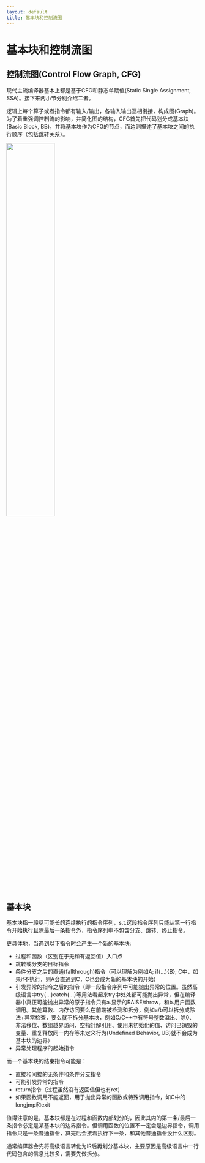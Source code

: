 ```yaml
---
layout: default
title: 基本块和控制流图
---
```


# 基本块和控制流图

## 控制流图(Control Flow Graph, CFG)
现代主流编译器基本上都是基于CFG和静态单赋值(Static Single Assignment, SSA)。接下来两小节分别介绍二者。

逻辑上每个算子或者指令都有输入/输出，各输入输出互相衔接，构成图(Graph)。为了着重强调控制流的影响，并简化图的结构，CFG首先把代码划分成基本块(Basic Block, BB)，并将基本块作为CFG的节点，而边则描述了基本块之间的执行顺序（包括跳转关系）。

<img src="_images/graph_IR.png" width=50% />

## 基本块

基本块指一段尽可能长的连续执行的指令序列，s.t.这段指令序列只能从第一行指令开始执行且除最后一条指令外，指令序列中不包含分支、跳转、终止指令。

更具体地，当遇到以下指令时会产生一个新的基本块:

- 过程和函数（区别在于无和有返回值）入口点
- 跳转或分支的目标指令
- 条件分支之后的直通(fallthrough)指令（可以理解为例如A; if(...){B}; C中，如果if不执行，则A会直通到C，C也会成为新的基本块的开始）
- 引发异常的指令之后的指令（即一段指令序列中可能抛出异常的位置。虽然高级语言中try{...}catch{...}等用法看起来try中处处都可能抛出异常，但在编译器中真正可能抛出异常的原子指令只有a.显示的RAISE/throw，和b.用户函数调用。其他算数、内存访问要么在前端被检测和拆分，例如a/b可以拆分成除法+异常检查，要么就不拆分基本块，例如C/C++中有符号整数溢出、除0、非法移位、数组越界访问、空指针解引用、使用未初始化的值、访问已销毁的变量、重复释放同一内存等未定义行为(Undefined Behavior, UB)就不会成为基本块的边界）
- 异常处理程序的起始指令

而一个基本块的结束指令可能是：

- 直接和间接的无条件和条件分支指令
- 可能引发异常的指令
- return指令（过程虽然没有返回值但也有ret)
- 如果函数调用不能返回，用于抛出异常的函数或特殊调用指令，如C中的longjmp和exit

值得注意的是，基本块都是在过程和函数内部划分的，因此其内的第一条/最后一条指令必定是某基本块的边界指令。但调用函数的位置不一定会是边界指令，调用指令只是一条普通指令，算完后会接着执行下一条，和其他普通指令没什么区别。

通常编译器会先将高级语言转化为IR后再划分基本块，主要原因是高级语言中一行代码包含的信息比较多，需要先做拆分。

